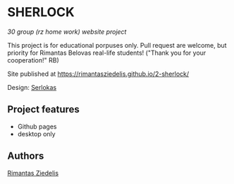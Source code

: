 <!--
![LICENSE](https://img.shields.io/badge/license-MIT-blue.svg?style=flat-square)
![Security Status](https://img.shields.io/security-headers?label=Security&url=https%3A%2F%2Fgithub.com&style=flat-square)
![Gluten Status](https://img.shields.io/badge/Gluten-Free-green.svg)
![Eco Status](https://img.shields.io/badge/ECO-Friendly-green.svg)
-->

# SHERLOCK

_30 group (rz home work) website project_

This project is for educational porpuses only. Pull request are welcome, but priority for Rimantas Belovas real-life students! 
("Thank you for your cooperation!" RB)

Site published at https://rimantasziedelis.github.io/2-sherlock/


Design: [Serlokas](https://cdn.discordapp.com/attachments/850245533838868480/850246157619298324/404-Web-Page-Design-Examples-6.png)

## Project features

- Github pages
- desktop only

## Authors

[Rimantas Ziedelis](https://github.com/RimantasZiedelis)
